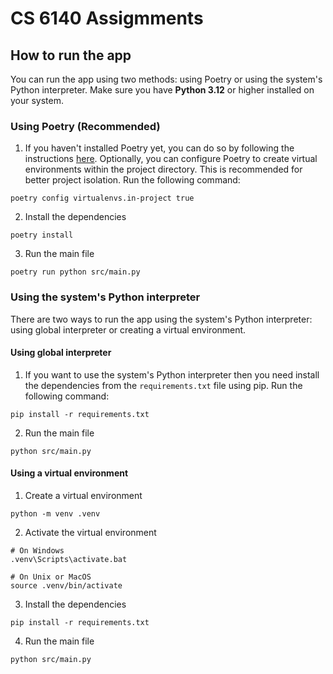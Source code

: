 # CS 6140 Assigmments

## How to run the app
You can run the app using two methods: using Poetry or using the system's Python interpreter.
Make sure you have **Python 3.12** or higher installed on your system.

### Using Poetry (Recommended)
1. If you haven't installed Poetry yet, you can do so by following the instructions [here](https://python-poetry.org/docs/). Optionally, you can configure Poetry to create virtual environments within the project directory. This is recommended for better project isolation. Run the following command:
```shell
poetry config virtualenvs.in-project true
```

2. Install the dependencies
```shell
poetry install
```

3. Run the main file
```shell
poetry run python src/main.py
```

### Using the system's Python interpreter
There are two ways to run the app using the system's Python interpreter: using global interpreter or creating a virtual environment.

#### Using global interpreter
1. If you want to use the system's Python interpreter then you need install the dependencies from the `requirements.txt` file using pip. Run the following command:
```shell
pip install -r requirements.txt
```

2. Run the main file
```shell
python src/main.py
```

#### Using a virtual environment
1. Create a virtual environment
```shell
python -m venv .venv
```

2. Activate the virtual environment
```shell
# On Windows
.venv\Scripts\activate.bat

# On Unix or MacOS
source .venv/bin/activate
```

3. Install the dependencies
```shell
pip install -r requirements.txt
```

4. Run the main file
```shell
python src/main.py
```
